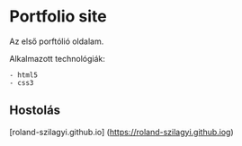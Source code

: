 # Portfolio site

Az első porftólió oldalam.

Alkalmazott technológiák:

    - html5
    - css3

## Hostolás

[roland-szilagyi.github.io] (https://roland-szilagyi.github.iog)